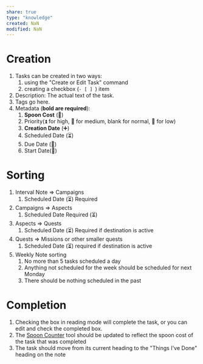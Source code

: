 ```yaml
---
share: true
type: "knowledge"
created: NaN 
modified: NaN
---
```

# Creation
1. Tasks can be created in two ways:
	1. using the "Create or Edit Task" command
	2. creating a checkbox (`- [ ] `) item
2. Description: The actual text of the task.
3. Tags go here.
4. Metadata (**bold are required**):
	1. **Spoon Cost** (🥄)
	2. Priority(⏫ for high, 🔼 for medium, blank for normal, 🔽 for low)
	3. **Creation Date** (➕)
	4. Scheduled Date (⏳)
	5. Due Date (📆)
	6. Start Date(🛫)

# Sorting
1. Interval Note => Campaigns
	1. Scheduled Date (⏳) Required
2. Campaigns => Aspects
	1. Scheduled Date Required (⏳)
3. Aspects => Quests
	1. Scheduled Date (⏳) Required if destination is active
4. Quests => Missions or other smaller quests
	1. Scheduled Date (⏳) required if destination is active
5. Weekly Note sorting
	1. No more than 5 tasks scheduled a day
	2. Anything not scheduled for the week should be scheduled for next Monday
	3. There should be nothing scheduled in the past

# Completion
1. Checking the box in reading mode will complete the task, or you can edit and check the completed box.
2. The [Spoon Counter](../02%20-%20Tools/Spoon%20Counter.md) tool should be updated to reflect the spoon cost of the task that was completed
3. The task should move from its current heading to the "Things I've Done" heading on the note